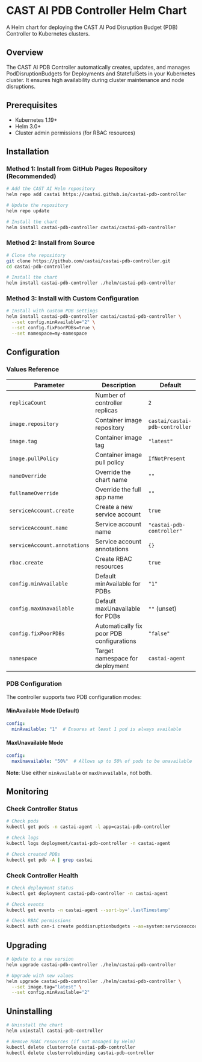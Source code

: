 # CAST AI PDB Controller Helm Chart

A Helm chart for deploying the CAST AI Pod Disruption Budget (PDB) Controller to Kubernetes clusters.

## Overview

The CAST AI PDB Controller automatically creates, updates, and manages PodDisruptionBudgets for Deployments and StatefulSets in your Kubernetes cluster. It ensures high availability during cluster maintenance and node disruptions.

## Prerequisites

- Kubernetes 1.19+
- Helm 3.0+
- Cluster admin permissions (for RBAC resources)

## Installation

### Method 1: Install from GitHub Pages Repository (Recommended)

```bash
# Add the CAST AI Helm repository
helm repo add castai https://castai.github.io/castai-pdb-controller

# Update the repository
helm repo update

# Install the chart
helm install castai-pdb-controller castai/castai-pdb-controller
```

### Method 2: Install from Source

```bash
# Clone the repository
git clone https://github.com/castai/castai-pdb-controller.git
cd castai-pdb-controller

# Install the chart
helm install castai-pdb-controller ./helm/castai-pdb-controller
```

### Method 3: Install with Custom Configuration

```bash
# Install with custom PDB settings
helm install castai-pdb-controller castai/castai-pdb-controller \
  --set config.minAvailable="2" \
  --set config.fixPoorPDBs=true \
  --set namespace=my-namespace
```

## Configuration

### Values Reference

| Parameter | Description | Default |
|-----------|-------------|---------|
| `replicaCount` | Number of controller replicas | `2` |
| `image.repository` | Container image repository | `castai/castai-pdb-controller` |
| `image.tag` | Container image tag | `"latest"` |
| `image.pullPolicy` | Container image pull policy | `IfNotPresent` |
| `nameOverride` | Override the chart name | `""` |
| `fullnameOverride` | Override the full app name | `""` |
| `serviceAccount.create` | Create a new service account | `true` |
| `serviceAccount.name` | Service account name | `"castai-pdb-controller"` |
| `serviceAccount.annotations` | Service account annotations | `{}` |
| `rbac.create` | Create RBAC resources | `true` |
| `config.minAvailable` | Default minAvailable for PDBs | `"1"` |
| `config.maxUnavailable` | Default maxUnavailable for PDBs | `""` (unset) |
| `config.fixPoorPDBs` | Automatically fix poor PDB configurations | `"false"` |
| `namespace` | Target namespace for deployment | `castai-agent` |

### PDB Configuration

The controller supports two PDB configuration modes:

#### MinAvailable Mode (Default)
```yaml
config:
  minAvailable: "1"  # Ensures at least 1 pod is always available
```

#### MaxUnavailable Mode
```yaml
config:
  maxUnavailable: "50%"  # Allows up to 50% of pods to be unavailable
```

**Note**: Use either `minAvailable` or `maxUnavailable`, not both.

## Monitoring

### Check Controller Status

```bash
# Check pods
kubectl get pods -n castai-agent -l app=castai-pdb-controller

# Check logs
kubectl logs deployment/castai-pdb-controller -n castai-agent

# Check created PDBs
kubectl get pdb -A | grep castai
```

### Check Controller Health

```bash
# Check deployment status
kubectl get deployment castai-pdb-controller -n castai-agent

# Check events
kubectl get events -n castai-agent --sort-by='.lastTimestamp'

# Check RBAC permissions
kubectl auth can-i create poddisruptionbudgets --as=system:serviceaccount:castai-agent:castai-pdb-controller
```

## Upgrading

```bash
# Update to a new version
helm upgrade castai-pdb-controller ./helm/castai-pdb-controller

# Upgrade with new values
helm upgrade castai-pdb-controller ./helm/castai-pdb-controller \
  --set image.tag="latest" \
  --set config.minAvailable="2"
```

## Uninstalling

```bash
# Uninstall the chart
helm uninstall castai-pdb-controller

# Remove RBAC resources (if not managed by Helm)
kubectl delete clusterrole castai-pdb-controller
kubectl delete clusterrolebinding castai-pdb-controller
``` 